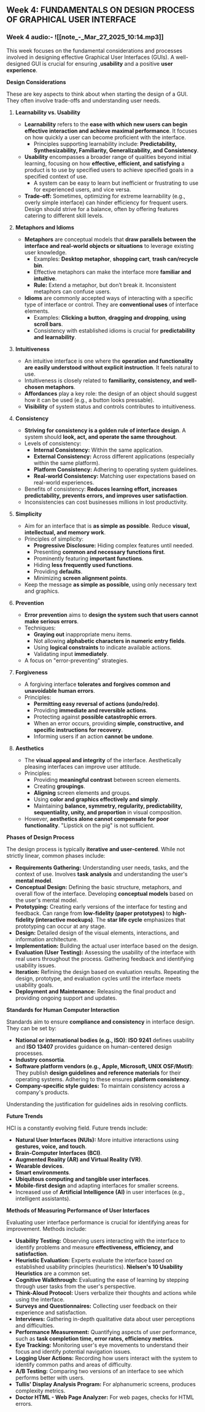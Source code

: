 ## **Week 4: FUNDAMENTALS ON DESIGN PROCESS OF GRAPHICAL USER INTERFACE**
### Week 4 audio:- ![[note_-_Mar_27_2025_10:14.mp3]]
This week focuses on the fundamental considerations and processes involved in designing effective Graphical User Interfaces (GUIs). A well-designed GUI is crucial for ensuring ,**usability** and a positive **user experience**.

**Design Considerations**

These are key aspects to think about when starting the design of a GUI. They often involve trade-offs and understanding user needs.

1. **Learnability vs. Usability**
    
    - **Learnability** refers to the **ease with which new users can begin effective interaction and achieve maximal performance**. It focuses on how quickly a user can become proficient with the interface.
        - Principles supporting learnability include: **Predictability, Synthesizability, Familiarity, Generalizability, and Consistency**.
    - **Usability** encompasses a broader range of qualities beyond initial learning, focusing on how **effective, efficient, and satisfying** a product is to use by specified users to achieve specified goals in a specified context of use.
        - A system can be easy to learn but inefficient or frustrating to use for experienced users, and vice versa.
    - **Trade-off:** Sometimes, optimizing for extreme learnability (e.g., overly simple interface) can hinder efficiency for frequent users. Design should strive for a balance, often by offering features catering to different skill levels.
2. **Metaphors and Idioms**
    
    - **Metaphors** are conceptual models that **draw parallels between the interface and real-world objects or situations** to leverage existing user knowledge.
        - Examples: **Desktop metaphor**, **shopping cart**, **trash can/recycle bin**.
        - Effective metaphors can make the interface more **familiar and intuitive**.
        - **Rule:** Extend a metaphor, but don’t break it. Inconsistent metaphors can confuse users.
    - **Idioms** are commonly accepted ways of interacting with a specific type of interface or control. They are **conventional uses** of interface elements.
        - Examples: **Clicking a button**, **dragging and dropping**, **using scroll bars**.
        - Consistency with established idioms is crucial for **predictability and learnability**.
3. **Intuitiveness**
    
    - An intuitive interface is one where the **operation and functionality are easily understood without explicit instruction**. It feels natural to use.
    - Intuitiveness is closely related to **familiarity, consistency, and well-chosen metaphors**.
    - **Affordances** play a key role: the design of an object should suggest how it can be used (e.g., a button looks pressable).
    - **Visibility** of system status and controls contributes to intuitiveness.
4. **Consistency**
    
    - **Striving for consistency is a golden rule of interface design**. A system should **look, act, and operate the same throughout**.
    - Levels of consistency:
        - **Internal Consistency:** Within the same application.
        - **External Consistency:** Across different applications (especially within the same platform).
        - **Platform Consistency:** Adhering to operating system guidelines.
        - **Real-world Consistency:** Matching user expectations based on real-world experiences.
    - Benefits of consistency: **Reduces learning effort, increases predictability, prevents errors, and improves user satisfaction**.
    - Inconsistencies can cost businesses millions in lost productivity.
5. **Simplicity**
    
    - Aim for an interface that is **as simple as possible**. Reduce **visual, intellectual, and memory work**.
    - Principles of simplicity:
        - **Progressive Disclosure:** Hiding complex features until needed.
        - Presenting **common and necessary functions first**.
        - Prominently featuring **important functions**.
        - Hiding **less frequently used functions**.
        - Providing **defaults**.
        - Minimizing **screen alignment points**.
    - Keep the message **as simple as possible**, using only necessary text and graphics.
6. **Prevention**
    
    - **Error prevention** aims to **design the system such that users cannot make serious errors**.
    - Techniques:
        - **Graying out** inappropriate menu items.
        - Not allowing **alphabetic characters in numeric entry fields**.
        - Using **logical constraints** to indicate available actions.
        - Validating input **immediately**.
    - A focus on "error-preventing" strategies.
7. **Forgiveness**
    
    - A forgiving interface **tolerates and forgives common and unavoidable human errors**.
    - Principles:
        - **Permitting easy reversal of actions (undo/redo)**.
        - Providing **immediate and reversible actions**.
        - Protecting against **possible catastrophic errors**.
        - When an error occurs, providing **simple, constructive, and specific instructions for recovery**.
        - Informing users if an action **cannot be undone**.
8. **Aesthetics**
    
    - The **visual appeal and integrity** of the interface. Aesthetically pleasing interfaces can improve user attitude.
    - Principles:
        - Providing **meaningful contrast** between screen elements.
        - Creating **groupings**.
        - **Aligning** screen elements and groups.
        - Using **color and graphics effectively and simply**.
        - Maintaining **balance, symmetry, regularity, predictability, sequentiality, unity, and proportion** in visual composition.
    - However, **aesthetics alone cannot compensate for poor functionality**. "Lipstick on the pig" is not sufficient.

**Phases of Design Process**

The design process is typically **iterative and user-centered**. While not strictly linear, common phases include:

- **Requirements Gathering:** Understanding user needs, tasks, and the context of use. Involves **task analysis** and understanding the user's **mental model**.
- **Conceptual Design:** Defining the basic structure, metaphors, and overall flow of the interface. Developing **conceptual models** based on the user's mental model.
- **Prototyping:** Creating early versions of the interface for testing and feedback. Can range from **low-fidelity (paper prototypes)** to **high-fidelity (interactive mockups)**. The **star life cycle** emphasizes that prototyping can occur at any stage.
- **Design:** Detailed design of the visual elements, interactions, and information architecture.
- **Implementation:** Building the actual user interface based on the design.
- **Evaluation (User Testing):** Assessing the usability of the interface with real users throughout the process. Gathering feedback and identifying usability issues.
- **Iteration:** Refining the design based on evaluation results. Repeating the design, prototype, and evaluation cycles until the interface meets usability goals.
- **Deployment and Maintenance:** Releasing the final product and providing ongoing support and updates.

**Standards for Human Computer Interaction**

Standards aim to ensure **compliance and consistency** in interface design. They can be set by:

- **National or international bodies (e.g., ISO)**: **ISO 9241** defines usability and **ISO 13407** provides guidance on human-centered design processes.
- **Industry consortia**.
- **Software platform vendors (e.g., Apple, Microsoft, UNIX OSF/Motif)**: They publish **design guidelines and reference materials** for their operating systems. Adhering to these ensures **platform consistency**.
- **Company-specific style guides:** To maintain consistency across a company's products.

Understanding the justification for guidelines aids in resolving conflicts.

**Future Trends**

HCI is a constantly evolving field. Future trends include:

- **Natural User Interfaces (NUIs):** More intuitive interactions using **gestures, voice, and touch**.
- **Brain-Computer Interfaces (BCI)**.
- **Augmented Reality (AR) and Virtual Reality (VR)**.
- **Wearable devices**.
- **Smart environments**.
- **Ubiquitous computing and tangible user interfaces**.
- **Mobile-first design** and adapting interfaces for smaller screens.
- Increased use of **Artificial Intelligence (AI)** in user interfaces (e.g., intelligent assistants).

**Methods of Measuring Performance of User Interfaces**

Evaluating user interface performance is crucial for identifying areas for improvement. Methods include:

- **Usability Testing:** Observing users interacting with the interface to identify problems and measure **effectiveness, efficiency, and satisfaction**.
- **Heuristic Evaluation:** Experts evaluate the interface based on established usability principles (heuristics). **Nielsen's 10 Usability Heuristics** are a common set.
- **Cognitive Walkthrough:** Evaluating the ease of learning by stepping through user tasks from the user's perspective.
- **Think-Aloud Protocol:** Users verbalize their thoughts and actions while using the interface.
- **Surveys and Questionnaires:** Collecting user feedback on their experience and satisfaction.
- **Interviews:** Gathering in-depth qualitative data about user perceptions and difficulties.
- **Performance Measurement:** Quantifying aspects of user performance, such as **task completion time, error rates, efficiency metrics**.
- **Eye Tracking:** Monitoring user's eye movements to understand their focus and identify potential navigation issues.
- **Logging User Actions:** Recording how users interact with the system to identify common paths and areas of difficulty.
- **A/B Testing:** Comparing two versions of an interface to see which performs better with users.
- **Tullis' Display Analysis Program:** For alphanumeric screens, produces complexity metrics.
- **Doctor HTML - Web Page Analyzer:** For web pages, checks for HTML errors.

